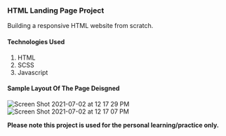 
### HTML Landing Page Project

Building a responsive HTML website from scratch.

#### Technologies Used
1. HTML
2. SCSS
3. Javascript

#### Sample Layout Of The Page Deisgned

![Screen Shot 2021-07-02 at 12 17 29 PM](https://user-images.githubusercontent.com/27721759/124234577-d34f4480-db31-11eb-9101-486fd1d32b27.png)
![Screen Shot 2021-07-02 at 12 17 07 PM](https://user-images.githubusercontent.com/27721759/124233761-ce3dc580-db30-11eb-96d9-b111258efd9c.png)

<b>Please note this project is used for the personal learning/practice only.</b>
